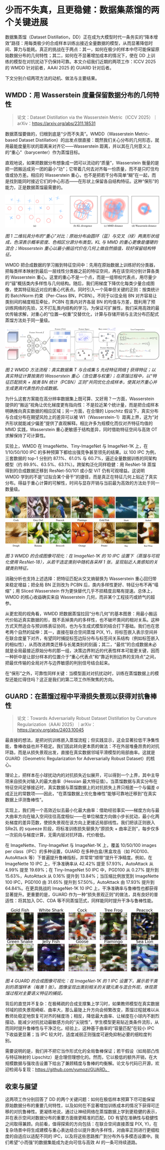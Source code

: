 # 少而不失真，且更稳健：数据集蒸馏的两个关键进展

数据集蒸馏（Dataset Distillation，DD）正在成为大模型时代一条务实的“降本增效”路径：用每类极少的合成样本训练出接近全量数据的模型，从而显著降低时间、算力与能耗。真正的挑战在于两点：其一，如何在极少的样本中尽可能保留原始数据分布的几何特性；其二，如何在不显著增加成本的情况下，使在 DD 上训练的模型在对抗扰动下仍保持可靠。本文介绍我们近期的两项工作：ICCV 2025 的 WMDD 针对前者，AAAI 2025 的 GUARD 针对后者。

下文分别介绍两项方法的动机、做法与主要结果。

## WMDD：用 Wasserstein 度量保留数据分布的几何特性

> 论文：Dataset Distillation via the Wasserstein Metric（ICCV 2025）｜arXiv：<https://arxiv.org/abs/2311.18531>

数据蒸馏要做的，归根到底是“少而不失真”。WMDD（Wasserstein Metric-based Dataset Distillation）的出发点很直接：既然我们关心分布的几何形态，就用最能度量形状的距离来对齐它——Wasserstein 距离，并以其在几何意义上的“重心”（barycenter）作为蒸馏目标。

直观地说，如果把数据分布想象成一团可以流动的“质量”，Wasserstein 衡量的是把一团搬运成另一团的最小“功”；它带着几何去对齐每一份质量，而不是只盯住均值或协方差。相应的 Wasserstein 重心，也不是把若干分布简单“糊”在一起，而是找到能同时接近它们的中心形态——在形状上保留各自结构特征。这种“保形”的能力，正是数据蒸馏最需要的。

![WMDD：不同分布度量下的“重心”对比（示意）](DD_figs/WMDD_different_metrics.jpg)

_图 1  二维玩具分布的“重心”对比：原始分布由圆环（蓝）与交叉（绿）两类形状组成，色深表示概率密度、色相区分源分布类型。KL 与 MMD 的重心更像是僵硬的混合；Wasserstein 重心以最小搬运代价在几何上做自然插值，较好保留结构特征。_

WMDD 把合成数据的学习搬到特征空间中：先用在原始数据上训练好的分类器，把每类样本映射到最后一层线性分类器之前的特征空间，再在该空间分别计算各类的 Wasserstein 重心。这里的重心不是一个点，而是一组带权代表点，用尽量少的“锚”概括类内多样性与几何结构。随后，我们用梯度下降优化每类少量合成图像，使其特征贴近对应的重心代表点。同时引入一个简单但关键的正则：按类统计的 BatchNorm 约束（Per-Class BN，PCBN）。不同于以往全局 BN 对齐容易让类别间的梯度相互牵扯，PCBN 在类内对齐各层 BN 的均值与方差，既利用了预训练网络的先验，又不打乱类内结构的学习。为保证可扩展性，我们采用高效的最优传输求解，对重心的“位置—权重”交替优化，计算与存储开销与主流分布匹配式蒸馏方法处于同一量级。

![WMDD：方法示意](DD_figs/WMDD_method_diagram.jpg)

_图 2  WMDD 方法流程：真实数据集 T 与合成集 S 先经特征网络 f 获得特征；以真实特征计算按类的 Wasserstein 重心（含位置与权重）；在蒸馏过程中，以“特征匹配损失 + 按类 BN 统计（PCBN）正则”共同优化合成样本，使其对齐重心并生成更具代表性的合成数据。_

为什么这套方案能在高分辨率数据集上既可算、又好用？一方面，Wasserstein 提供的“搬运”视角让优化梯度更有指向性：不是拉近某个统计量，而是把合成样本明确推向真实数据的相应区域；另一方面，在合理的 Lipschitz 假设下，真实分布与合成分布在期望风险上的差异可以被 W1（Wasserstein-1）距离上界，这为“对齐形状就能减少偏差”提供了直观解释。相比许多为规模化而仅对齐特征均值的 MMD 实践，Wasserstein 重心更敏感于结构差异，同时借助特征空间与高效 OT 求解保持了可计算性。

实验上，WMDD 在 ImageNette、Tiny-ImageNet 与 ImageNet-1K 上，在 1/10/50/100 IPC 的多种预算下都给出强竞争甚至领先的结果。以 100 IPC 为例，三套数据的 top-1 分别约 87.1%、61.0% 与 60.7%，逼近全量数据训练的同架构模型（约 89.9%、63.5%、63.1%）。跨架构泛化同样稳健：用 ResNet-18 蒸馏得到的合成数据迁移到 ResNet-50/101 或小型 ViT 仍有可观增益。这说明 WMDD 学到的不是“过拟合某个骨干”的捷径，而是真正在特征几何上贴近了真实分布。得益于重心计算的可解性，时间与显存开销与当前最为高效的方法处于同一数量级。

![WMDD：蒸馏样本示例](DD_figs/WMDD_distilled_images.jpg)

_图 3  WMDD 的合成图像可视化：在 ImageNet-1K 的 10 IPC 设置下（蒸馏与可视化使用 ResNet-18），从若干选定类别中随机各采样 1 张，呈现贴近人类感知的关键类别特征。_

消融分析也支持上述选择：把特征匹配从交叉熵替换为 Wasserstein 重心回归带来稳定增益；把全局 BN 正则改为 PCBN 后，类内多样性更好、特征分布不再“塌缩”；用 Sliced Wasserstein 作为更快替代几乎不损精度且略有提速。总体上，WMDD 的核心收益确实来自 Wasserstein 几何，而非某个工程技巧或娇气的超参。

从更宏观的视角看，WMDD 把数据蒸馏拉回“分布几何”的基本图景：用最小搬运代价贴近真实数据的形，既不丢掉类内的多样性，也不破坏类间的相对关系。这种方式天然适合与预训练表征协同，也为与生成式模型的结合打下基础。我们也在思考两个自然的延伸：其一，直接在联合空间蒸馏 P(X, Y)，将标签嵌入表示空间并在联合度量下对齐，有望同时捕捉标签边际分布与标签间关系结构（例如标签嵌入的相似性），从而改进跨类迁移与长尾类别的刻画；其二，“最优”的合成数据未必就是全局最接近原始分布的那一组，决策边界附近的代表性样本可能更关键，因而一种折中是让部分样本的位置介于“重心代表点”和“靠近判别边界的支持点”之间，把最优传输的全局对齐与边界敏感的判别信号结合起来。

在“保形”之外，可靠性同样关键：当模型面对对抗扰动时，训练在蒸馏数据上的模型还能扛得住吗？这正是我们的第二项工作所聚焦的方向。

## GUARD：在蒸馏过程中平滑损失景观以获得对抗鲁棒性

> 论文：Towards Adversarially Robust Dataset Distillation by Curvature Regularization（AAAI 2025）｜arXiv：<https://arxiv.org/abs/2403.10045>

最直接的想法，是把对抗训练嵌入蒸馏流程；但实践显示，这会显著拉低干净集性能，鲁棒收益也并不稳定。我们因此转向更本质的做法：不在外层堆叠昂贵的对抗环路，而是从损失景观出发，直接在真实数据邻域平滑模型的局部曲率。这就是 GUARD（Geometric Regularization for Adversarially Robust Dataset）的核心。

理论上，把样本在小球扰动内的对抗损失近似展开，可以得到一个上界，其中主导项来自损失对输入的最大曲率（Hessian 最大特征值）。当蒸馏数据与真实分布在特征空间足够接近时，真实数据与蒸馏数据上的对抗损失上界只相差一个与偏差 σ 成正比的常数项——因此，“在蒸馏数据上优化鲁棒性”能够可靠地迁移到“在真实数据上评测鲁棒性”。

实现上，我们用一个高效近似去最小化最大曲率：借助经验事实——梯度方向与最大曲率方向在输入空间往往高度相似——在单位梯度方向做小步长扰动，最小化两处梯度的差异范数，使损失景观在该方向上更接近局部线性。我们把该正则嵌入 SRe2L 的 squeeze 阶段，将标准训练损失替换为“原损失 + 曲率正则”，每步仅多一次前向与梯度计算，无需内层对抗环路，代价极低。

在 ImageNette、Tiny-ImageNet 与 ImageNet-1K 上，覆盖 10/50/100 images per class（IPC）的多种设置，GUARD 在多种白盒/黑盒攻击（如 PGD100、AutoAttack 等）下普遍提升鲁棒指标，并常常“顺带”提升干净精度。例如，在 ImageNette 10 IPC 上，干净准确率从 42.42% 提至 57.93%，AutoAttack 从 4.99% 提至 19.69%；在 Tiny-ImageNet 50 IPC 中，PGD100 从 0.27% 提升到 15.63%，AutoAttack 从 0.16% 提升到 13.84%；当压缩比例放宽到 ImageNette 100 IPC，PGD100 由 31.65% 提升到 57.50%，AutoAttack 由 17.93% 提升到 64.84%。在更具挑战的 ImageNet-1K 10 IPC 上，干净准确率与鲁棒性也都获得显著提升。更重要的是，GUARD 作为一种“损失景观正则”的做法，具有良好的普适性：将其加入 DC、CDA 等不同蒸馏范式，同样能同时提升干净与鲁棒性能。

![GUARD：在多种攻击下的蒸馏结果示例](DD_figs/GUARD_distilled_images.jpg)

_图 4  GUARD 的合成图像可视化：在 ImageNet-1K 的 1 IPC 设置下，展示若干类别的蒸馏样本（每类 1 张）。图像呈现出类别相关的关键元素与混合外观，体现蒸馏过程对主要语义特征的捕捉。_

背后的直觉并不复杂：在极稀疏的合成支撑集上学习时，如果教师模型在真实数据邻域的损失景观崎岖、曲率大，那么最陡上升方向会频繁改变，蒸馏过程就难以从教师处稳定地恢复可对齐的梯度场；相反，降低最大曲率、让梯度在小球内不剧烈摆动，能减少对抗扰动最敏感方向的“尖锐性”，学生模型更易贴近类条件流形，从而同时提升鲁棒性与干净泛化。经验上，这种基于曲率的“容量匹配”在较小 IPC 下收益更显著；当 IPC 较大时，适度减弱正则强度可避免抑制必要的细粒度判别。

需要说明的是，我们并不把它当作形式化的全局鲁棒保证；若干假设（如局部凸性与特征映射的 Lipschitz）是合理但理想化的。然而，它以极低的额外开销，在大规模数据与强攻击设置下给出了兼顾精度与鲁棒的均衡解。论文与代码已开源，欢迎检阅与复现：https://github.com/yumozi/GUARD。

## 收束与展望

这两项工作分别回答了 DD 的两个关键问题：如何在极低样本预算下尽可能保留原始数据分布的重要几何特性，以及如何在不显著增加训练成本的情况下获得可迁移的对抗鲁棒性。更凝练地说，通过让神经网络在蒸馏数据上学到更稳健的表示，并在表示空间对数据分布的重要方面做更精准的匹配，DD 有望在准确性与稳健性之间取得兼顾。向前看，值得探索的方向包括：在联合空间直接蒸馏 P(X, Y)，在复杂场景中将生成建模与重心表达结合以提升类内多样性，对曲率正则进行更细粒度的自适应以适配不同的 IPC，以及将这些思路推广到分布外与多模态设置中。我们希望“小而强”的数据集能成为走向可信与高效 AI 的一条可持续道路。
